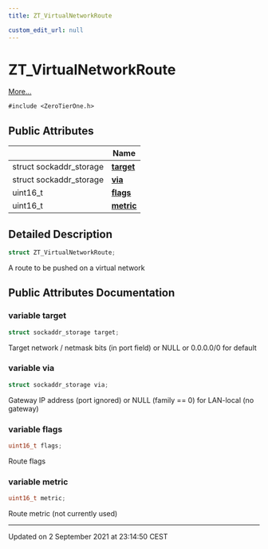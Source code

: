 ```yaml
---
title: ZT_VirtualNetworkRoute

custom_edit_url: null
---
```


# ZT_VirtualNetworkRoute



 [More...](#detailed-description)


`#include <ZeroTierOne.h>`

## Public Attributes

|                | Name           |
| -------------- | -------------- |
| struct sockaddr_storage | **[target](/autogen/libztcore/classes/struct_z_t___virtual_network_route.md#variable-target)**  |
| struct sockaddr_storage | **[via](/autogen/libztcore/classes/struct_z_t___virtual_network_route.md#variable-via)**  |
| uint16_t | **[flags](/autogen/libztcore/classes/struct_z_t___virtual_network_route.md#variable-flags)**  |
| uint16_t | **[metric](/autogen/libztcore/classes/struct_z_t___virtual_network_route.md#variable-metric)**  |

## Detailed Description

```cpp
struct ZT_VirtualNetworkRoute;
```


A route to be pushed on a virtual network 

## Public Attributes Documentation

### variable target

```cpp
struct sockaddr_storage target;
```


Target network / netmask bits (in port field) or NULL or 0.0.0.0/0 for default 


### variable via

```cpp
struct sockaddr_storage via;
```


Gateway IP address (port ignored) or NULL (family == 0) for LAN-local (no gateway) 


### variable flags

```cpp
uint16_t flags;
```


Route flags 


### variable metric

```cpp
uint16_t metric;
```


Route metric (not currently used) 


-------------------------------

Updated on  2 September 2021 at 23:14:50 CEST